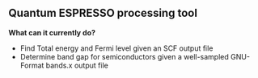 <h2>Quantum ESPRESSO processing tool</h2>

<b>What can it currently do?</b>
<ul style="list-style-type:disc;">
	<li>Find Total energy and Fermi level given an SCF output file</li>
	<li>Determine band gap for semiconductors given a well-sampled GNU-Format bands.x output file</li>
</ul>
